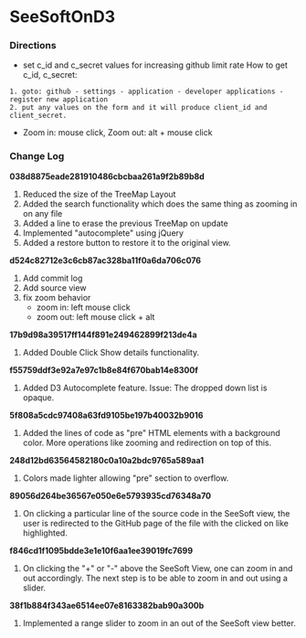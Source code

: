 # SeeSoftOnD3


### Directions
- set c_id and c_secret values for increasing github limit rate
How to get c_id, c_secret:
~~~
1. goto: github - settings - application - developer applications - register new application
2. put any values on the form and it will produce client_id and client_secret.
~~~

- Zoom in: mouse click, Zoom out: alt + mouse click

### Change Log

**038d8875eade281910486cbcbaa261a9f2b89b8d**

1. Reduced the size of the TreeMap Layout
2. Added the search functionality which does the same thing as zooming in on any file
3. Added a line to erase the previous TreeMap on update
4. Implemented "autocomplete" using jQuery
5. Added a restore button to restore it to the original view.


**d524c82712e3c6cb87ac328ba11f0a6da706c076**

1. Add commit log
2. Add source view
3. fix zoom behavior
	- zoom in: left mouse click
	- zoom out: left mouse click + alt

**17b9d98a39517ff144f891e249462899f213de4a**

1. Added Double Click Show details functionality.

**f55759ddf3e92a7e97c1b8e84f670bab14e8300f**

1. Added D3 Autocomplete feature. Issue: The dropped down list is opaque.

**5f808a5cdc97408a63fd9105be197b40032b9016**

1. Added the lines of code as "pre" HTML elements with a background color.
	 More operations like zooming and redirection on top of this.

**248d12bd63564582180c0a10a2bdc9765a589aa1**

1. Colors made lighter allowing "pre" section to overflow.

**89056d264be36567e050e6e5793935cd76348a70**

1. On clicking a particular line of the source code in the SeeSoft view, the
	 user is redirected to the GitHub page of the file with the clicked on like
	 highlighted.

**f846cd1f1095bdde3e1e10f6aa1ee39019fc7699**

1. On clicking the "+" or "-" above the SeeSoft View, one can zoom in and out
   accordingly. The next step is to be able to zoom in and out using a slider.

**38f1b884f343ae6514ee07e8163382bab90a300b**

1. Implemented a range slider to zoom in an out of the SeeSoft view better.
